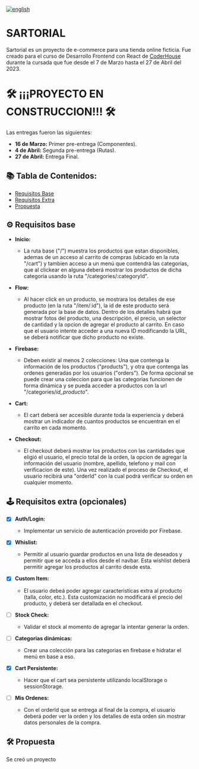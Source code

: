 [![english](https://img.shields.io/static/v1?label=lang&message=english&color=green)](https://github.com/essequie1/React-e-commerce/blob/master/README.md)

# SARTORIAL

Sartorial es un proyecto de e-commerce para una tienda online ficticia. Fue creado para el curso de Desarrollo Frontend con React de [CoderHouse](https://www.coderhouse.com/) durante la cursada que fue desde el 7 de Marzo hasta el 27 de Abril del 2023.


# 🛠️ **¡¡¡PROYECTO EN CONSTRUCCION!!!** 🛠️

Las entregas fueron las siguientes:
  - **16 de Marzo:** Primer pre-entrega (Componentes).
  - **4 de Abril:** Segunda pre-entrega (Rutas).
  - **27 de Abril:** Entrega Final.
  
## 📚 Tabla de Contenidos:

  - [Requisitos Base](#%EF%B8%8F-requisitos-base)
  - [Requisitos Extra](#%EF%B8%8F-requisitos-extra-opcionales)
  - [Propuesta](#%EF%B8%8F-propuesta)

## ⚙️ Requisitos base

  - **Inicio:**
    - La ruta base ("/") muestra los productos que estan disponibles, ademas de un acceso al carrito de compras (ubicado en la ruta "/cart") y tambien acceso a un menú que contendrá las categorias, que al clickear en alguna deberá mostrar los productos de dicha categoria usando la ruta "/categories/:categoryId".
    
  - **Flow:**
    - Al hacer click en un producto, se mostrara los detalles de ese producto (en la ruta "/item/:id"), la id de este producto será generada por la base de datos. Dentro de los detalles habrá que mostrar fotos del producto, una descripción, el precio, un selector de cantidad y la opcion de agregar el producto al carrito. En caso que el usuario intente acceder a una nueva ID modificando la URL, se deberá notificar que dicho producto no existe.
    
  - **Firebase:**
    - Deben existir al menos 2 colecciones: Una que contenga la información de los productos ("products"), y otra que contenga las ordenes generadas por los usuarios ("orders"). De forma opcional se puede crear una coleccion para que las categorias funcionen de forma dinámica y se pueda acceder a productos con la url "/categories/*id_producto*".
    
  - **Cart:**
    - El cart deberá ser accesible durante toda la experiencia y deberá mostrar un indicador de cuantos productos se encuentran en el carrito en cada momento.
    
  - **Checkout:**
    - El checkout deberá mostrar los productos con las cantidades que eligió el usuario, el precio total de la orden, la opcion de agregar la información del usuario (nombre, apellido, telefono y mail con verificacion de este). Una vez realizado el proceso de Checkout, el usuario recibirá una "orderId" con la cual podrá verificar su orden en cualquier momento.
    
## 🕹️ Requisitos extra (opcionales)

  - [X] **Auth/Login:**
    - Implementar un servicio de autenticación proveido por Firebase.
    
  - [X] **Whislist:**
    - Permitir al usuario guardar productos en una lista de deseados y permitir que se acceda a ellos desde el navbar. Esta wishlist deberá permitir agregar los productos al carrito desde esta.
    
  - [X] **Custom Item:**
    - El usuario debeá poder agregar caracteristicas extra al producto (talla, color, etc.). Esta customización no modificará el precio del producto, y deberá ser detallada en el checkout.
    
  - [ ] **Stock Check:**
    - Validar el stock al momento de agregar la intentar generar la orden.
    
  - [ ] **Categorias dinámicas:**
    - Crear una colección para las categorias en firebase e hidratar el menú en base a eso.
    
  - [X] **Cart Persistente:**
    - Hacer que el cart sea persistente utilizando localStorage o sessionStorage.
    
  - [ ] **Mis Ordenes:**
    - Con el orderId que se entrega al final de la compra, el usuario deberá poder ver la orden y los detalles de esta orden sin mostrar datos personales de la compra.
    
## 🛠️ Propuesta

Se creó un proyecto 
